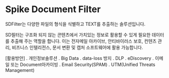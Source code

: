 # Spike Document Filter 

SDFilter는 다양한 파일의 형식을 식별하고 TEXT를 추출하는 솔루션입니다.

SD필터는 구조화 되지 않는 콘텐츠에서 가치있는 정보로 활용할 수 있게 필요한 데이터를 추출해 주는 역할을 합니다.
이는 전자메일 아카이브, 안티바이러스 보호, 컨텐츠 관리, 비즈니스 인텔리전스, 문서 변환 및 캡처 소프트웨어에 활용 가능합니다.

[활용방안]
. 개인정보솔루션
. Big Data
. data-loss 방지
. DLP
. eDiscovery
. 이메일 또는 Document아카이빙
. Email Security(SPAM)
. UTM(Unified Threats Management)
